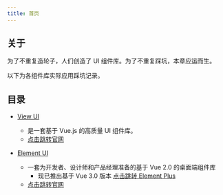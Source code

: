 ```yaml
---
title: 首页
---
```


## 关于

为了不重复造轮子，人们创造了 UI 组件库。为了不重复踩坑，本章应运而生。

以下为各组件库实际应用踩坑记录。

## 目录

- [View UI](./iview-form.md)
	- 是一套基于 Vue.js 的高质量 UI 组件库。
	- [点击跳转官网](https://www.iviewui.com/)

- [Element UI](./el-merge-table.md)
	- 一套为开发者、设计师和产品经理准备的基于 Vue 2.0 的桌面端组件库
		- 现已推出基于 Vue 3.0 版本 [点击跳转 Element Plus](https://element-plus.org/zh-CN/#/zh-CN)
	- [点击跳转官网](https://www.iviewui.com/d)